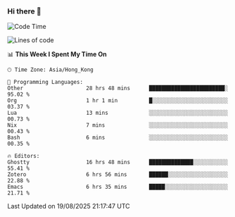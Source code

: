 ### Hi there 👋

<!--
**nicehiro/nicehiro** is a ✨ _special_ ✨ repository because its `README.md` (this file) appears on your GitHub profile.

Here are some ideas to get you started:

- 🔭 I’m currently working on ...
- 🌱 I’m currently learning ...
- 👯 I’m looking to collaborate on ...
- 🤔 I’m looking for help with ...
- 💬 Ask me about ...
- 📫 How to reach me: ...
- 😄 Pronouns: ...
- ⚡ Fun fact: ...
-->

<!--START_SECTION:waka-->
![Code Time](http://img.shields.io/badge/Code%20Time-919%20hrs%2018%20mins-blue)

![Lines of code](https://img.shields.io/badge/From%20Hello%20World%20I%27ve%20Written-1.7%20million%20lines%20of%20code-blue)

📊 **This Week I Spent My Time On** 

```text
🕑︎ Time Zone: Asia/Hong_Kong

💬 Programming Languages: 
Other                    28 hrs 48 mins      ████████████████████████░   95.02 % 
Org                      1 hr 1 min          █░░░░░░░░░░░░░░░░░░░░░░░░   03.37 % 
Lua                      13 mins             ░░░░░░░░░░░░░░░░░░░░░░░░░   00.73 % 
Nix                      7 mins              ░░░░░░░░░░░░░░░░░░░░░░░░░   00.43 % 
Bash                     6 mins              ░░░░░░░░░░░░░░░░░░░░░░░░░   00.35 % 

🔥 Editors: 
Ghostty                  16 hrs 48 mins      ██████████████░░░░░░░░░░░   55.41 % 
Zotero                   6 hrs 56 mins       ██████░░░░░░░░░░░░░░░░░░░   22.88 % 
Emacs                    6 hrs 35 mins       █████░░░░░░░░░░░░░░░░░░░░   21.71 % 
```


 Last Updated on 19/08/2025 21:17:47 UTC
<!--END_SECTION:waka-->
